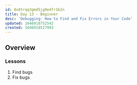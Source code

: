 ```yaml
---
id: 8x8trqq3gmd5jg0e4fr1b2n
title: Day 13 - Beginner
desc: 'Debugging: How to Find and Fix Errors in Your Code'
updated: 1646918752542
created: 1646918527993
---
```


## Overview

### Lessons

1. Find bugs
1. Fix bugs
